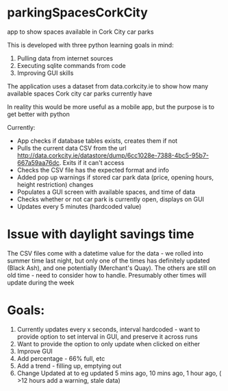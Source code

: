 # parkingSpacesCorkCity
app to show spaces available in Cork City car parks

This is developed with three python learning goals in mind:
1) Pulling data from internet sources
2) Executing sqlite commands from code
3) Improving GUI skills

The application uses a dataset from data.corkcity.ie to show how many available spaces Cork city car parks currently have

In reality this would be more useful as a mobile app, but the purpose is to get better with python

Currently:
- App checks if database tables exists, creates them if not
- Pulls the current data CSV from the url http://data.corkcity.ie/datastore/dump/6cc1028e-7388-4bc5-95b7-667a59aa76dc. Exits if it can't access
- Checks the CSV file has the expected format and info
- Added pop up warnings if stored car park data (price, opening hours, height restriction) changes
- Populates a GUI screen with available spaces, and time of data
- Checks whether or not car park is currently open, displays on GUI
- Updates every 5 minutes (hardcoded value)


# Issue with daylight savings time
The CSV files come with a datetime value for the data - we rolled into summer time last night, but only one of the times has definitely updated (Black Ash), and one potentially (Merchant's Quay). The others are still on old time - need to consider how to handle. Presumably other times will update during the week

# Goals:
1) Currently updates every x seconds, interval hardcoded - want to provide option to set interval in GUI, and preserve it across runs
2) Want to provide the option to only update when clicked on either
3) Improve GUI
4) Add percentage - 66% full, etc
5) Add a trend - filling up, emptying out
6) Change Updated at to eg updated 5 mins ago, 10 mins ago, 1 hour ago, ( >12 hours add a warning, stale data)

